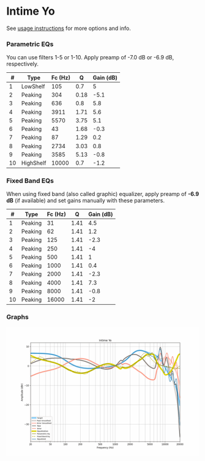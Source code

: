 # Intime Yo
See [usage instructions](https://github.com/jaakkopasanen/AutoEq#usage) for more options and info.

### Parametric EQs
You can use filters 1-5 or 1-10. Apply preamp of -7.0 dB or -6.9 dB, respectively.

|   # | Type      |   Fc (Hz) |    Q |   Gain (dB) |
|-----|-----------|-----------|------|-------------|
|   1 | LowShelf  |       105 | 0.7  |         5   |
|   2 | Peaking   |       304 | 0.18 |        -5.1 |
|   3 | Peaking   |       636 | 0.8  |         5.8 |
|   4 | Peaking   |      3911 | 1.71 |         5.6 |
|   5 | Peaking   |      5570 | 3.75 |         5.1 |
|   6 | Peaking   |        43 | 1.68 |        -0.3 |
|   7 | Peaking   |        87 | 1.29 |         0.2 |
|   8 | Peaking   |      2734 | 3.03 |         0.8 |
|   9 | Peaking   |      3585 | 5.13 |        -0.8 |
|  10 | HighShelf |     10000 | 0.7  |        -1.2 |

### Fixed Band EQs
When using fixed band (also called graphic) equalizer, apply preamp of **-6.9 dB** (if available) and set gains manually with these parameters.

|   # | Type    |   Fc (Hz) |    Q |   Gain (dB) |
|-----|---------|-----------|------|-------------|
|   1 | Peaking |        31 | 1.41 |         4.5 |
|   2 | Peaking |        62 | 1.41 |         1.2 |
|   3 | Peaking |       125 | 1.41 |        -2.3 |
|   4 | Peaking |       250 | 1.41 |        -4   |
|   5 | Peaking |       500 | 1.41 |         1   |
|   6 | Peaking |      1000 | 1.41 |         0.4 |
|   7 | Peaking |      2000 | 1.41 |        -2.3 |
|   8 | Peaking |      4000 | 1.41 |         7.3 |
|   9 | Peaking |      8000 | 1.41 |        -0.8 |
|  10 | Peaking |     16000 | 1.41 |        -2   |

### Graphs
![](./Intime%20Yo.png)

